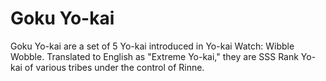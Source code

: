 # Goku Yo-kai
Goku Yo-kai are a set of 5 Yo-kai introduced in Yo-kai Watch: Wibble Wobble. Translated to English as "Extreme Yo-kai," they are SSS Rank Yo-kai of various tribes under the control of Rinne.
